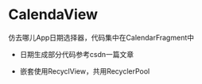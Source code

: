 # CalendaView
仿去哪儿App日期选择器，代码集中在CalendarFragment中

*  日期生成部分代码参考csdn一篇文章 

*  嵌套使用RecyclView，共用RecyclerPool
